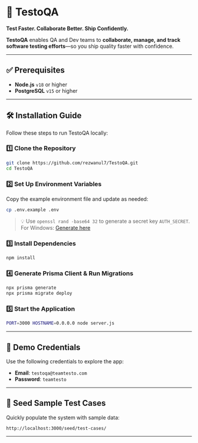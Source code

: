 # 🚀 TestoQA

**Test Faster. Collaborate Better. Ship Confidently.**

**TestoQA** enables QA and Dev teams to **collaborate, manage, and track software testing efforts**—so you ship quality
faster
with confidence.

---

## ✅ Prerequisites

- **Node.js** `v18` or higher
- **PostgreSQL** `v15` or higher

---

## 🛠️ Installation Guide

Follow these steps to run TestoQA locally:

### 1️⃣ Clone the Repository

```bash
git clone https://github.com/rezwanul7/TestoQA.git
cd TestoQA
```

### 2️⃣ Set Up Environment Variables

Copy the example environment file and update as needed:

```bash
cp .env.example .env
```

> 💡 Use `openssl rand -base64 32` to generate a secret key `AUTH_SECRET`.
> For Windows: [Generate here](https://generate-secret.vercel.app/32)

### 3️⃣ Install Dependencies

```bash
npm install
```

### 4️⃣ Generate Prisma Client & Run Migrations

```bash
npx prisma generate
npx prisma migrate deploy
```

### 5️⃣ Start the Application

```bash
PORT=3000 HOSTNAME=0.0.0.0 node server.js
```

---

## 🔐 Demo Credentials

Use the following credentials to explore the app:

* **Email**: `testoqa@teamtesto.com`
* **Password**: `teamtesto`

---

## 🌱 Seed Sample Test Cases

Quickly populate the system with sample data:

```
http://localhost:3000/seed/test-cases/
```

---
